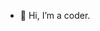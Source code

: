 - 👋 Hi, I’m a coder.

<!---
qqca2/qqca2 is a ✨ special ✨ repository because its `README.md` (this file) appears on your GitHub profile.
You can click the Preview link to take a look at your changes.
--->
